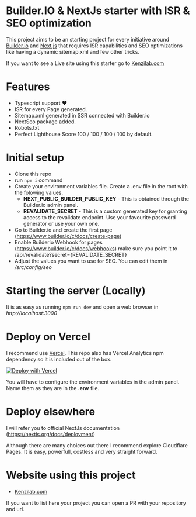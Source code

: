 # Builder.IO & NextJs starter with ISR & SEO optimization

This project aims to be an starting project for every initiative around [Builder.io](https://builder.io) and [Next.js](https://nextjs.org) that requires ISR capabilities and SEO optimizations like having a dynamic sitemap.xml and few other tricks.

If you want to see a Live site using this starter go to [Kenzilab.com](https://kenzilab.com)

# Features
- Typescript support ❤️
- ISR for every Page generated.
- Sitemap.xml generated in SSR connected with Builder.io
- NextSeo package added.
- Robots.txt
- Perfect Lighthouse Score 100 / 100 / 100 / 100 by default.


# Initial setup

- Clone this repo
- run ```npm i``` command
- Create your environment variables file. Create a .env file in the root with the folowing values.
  - **NEXT_PUBLIC_BUILDER_PUBLIC_KEY** - This is obtained through the Builder.io admin panel.
  - **REVALIDATE_SECRET** - This is a custom generated key for granting access to the revalidate endpoint. Use your favourite password generator or use your own one.
- Go to Builder.io and create the first page (https://www.builder.io/c/docs/create-page)
- Enable Builderio Webhook for pages (https://www.builder.io/c/docs/webhooks) make sure you point it to /api/revalidate?secret={REVALIDATE_SECRET}
- Adjust the values you want to use for SEO. You can edit them in */src/config/seo*


# Starting the server (Locally)
It is as easy as running ```npm run dev``` and open a web browser in *http://localhost:3000*

# Deploy on Vercel
I recommend use [Vercel](https://vercel.com). This repo also has Vercel Analytics npm dependency so it is included out of the box.

[![Deploy with Vercel](https://vercel.com/button)](https://vercel.com/new/clone?repository-url=https%3A%2F%2Fgithub.com%2FKenzitron%2Fbuilderio-nextjs-isr-seo-starter)

You will have to configure the environment variables in the admin panel. Name them as they are in the **.env** file.

# Deploy elsewhere
I will refer you to official NextJs documentation (https://nextjs.org/docs/deployment)

Although there are many choices out there I recommend explore Cloudflare Pages. It is easy, powerfull, costless and very straight forward.


# Website using this project
- [Kenzilab.com](https://kenzilab.com)

If you want to list here your project you can open a PR with your repository and url.